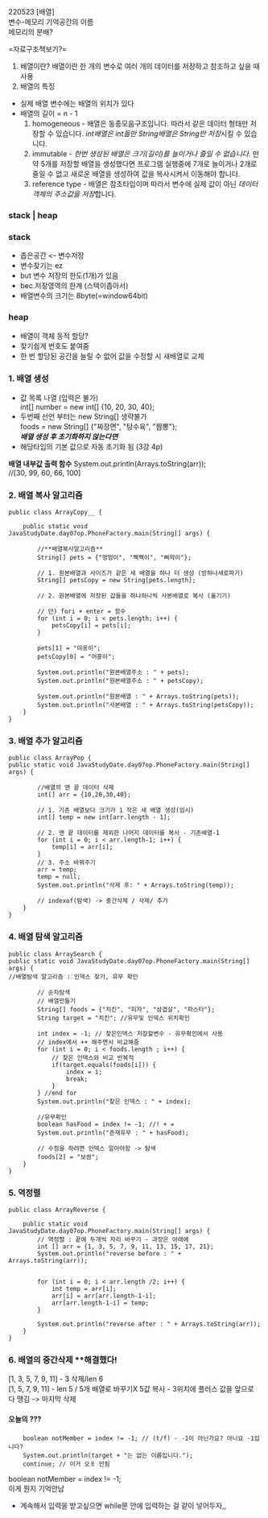220523 [배열]   
변수-메모리 기억공간의 이름   
메모리의 분배?

=자료구조책보기?=

1. 배열이란?
   배열이란 한 개의 변수로 여러 개의 데이터를 저장하고
   참조하고 싶을 때 사용
2. 배열의 특징
- 실제 배열 변수에는 배열의 위치가 있다
- 배열의 길이 = n - 1
    1. homogeneous - 배열은 동종모음구조입니다. 따라서 같은 데이터 형태만 저장할 수 있습니다. *int배열은 int들만 String배열은 String만 저장*시킬 수 있습니다.
    2. immutable - _한번 생성된 배열은 크기(길이)를 늘이거나 줄일 수 없습니다._ 만약 5개를 저장할 배열을 생성했다면 프로그램 실행중에 7개로 늘이거나 2개로 줄일 수 없고 새로운 배열을 생성하여 값을 복사시켜서 이동해야 합니다.
    3. reference type - 배열은 참조타입이며 따라서 변수에 실제 값이 아닌 *데이터객체의 주소값을 저장*합니다.

### stack | heap

### **stack**
- 좁은공간 <- 변수저장
- 변수찾기는 ez
- but 변수 저장의 한도(1개)가 있음
- bec.저장영역의 한계 (스텍이좁아서)
- 배열변수의 크기는 8byte(=window64bit)

### **heap**
- 배열이 객체 동적 할당?
- 찾기쉽게 번호도 붙여줌
- 한 번 할당된 공간을 늘릴 수 없어 값을 수정할 시 새배열로 교체



### 1. 배열 생성
- 값 목록 나열 (입력은 불가)   
  int[] number = new int[] {10, 20, 30, 40};
- 두번째 선언 부터는 new String[] 생략불가   
  foods = new String[] {"짜장면", "탕수육", "짬뽕"};   
  _**배열 생성 후 초기화하지 않는다면**_
- 해당타입의 기본 값으로 자동 초기화 됨 (3강 4p)

**배열 내부값 출력 함수**
System.out.println(Arrays.toString(arr));  
//[30, 99, 60, 66, 100]

### 2. 배열 복사 알고리즘

    public class ArrayCopy__ {
    
        public static void JavaStudyDate.day07op.PhoneFactory.main(String[] args) {
    
            //**배열복사알고리즘**
            String[] pets = {"멍멍이", "짹짹이", "삐약이"};
    
            // 1. 원본배열과 사이즈가 같은 새 배열을 하나 더 생성 (방하나새로파기)
            String[] petsCopy = new String[pets.length];
            
            // 2. 원본배열에 저장된 값들을 하나하나씩 사본배열로 복사 (옮기기)
    
            // 단) fori + enter = 함수
            for (int i = 0; i < pets.length; i++) {
                petsCopy[i] = pets[i];
            }
    
            pets[1] = "야옹이";
            petsCopy[0] = "어흥이";
    
            System.out.println("원본배열주소 : " + pets);
            System.out.println("원본배열주소 : " + petsCopy);
    
            System.out.println("원본배열 : " + Arrays.toString(pets));
            System.out.println("사본배열 : " + Arrays.toString(petsCopy));
        }
    }

### 3. 배열 추가 알고리즘

    public class ArrayPop {
    public static void JavaStudyDate.day07op.PhoneFactory.main(String[] args) {
    
            //배열의 맨 끝 데이터 삭제
            int[] arr = {10,20,30,40};
    
            // 1. 기존 배열보다 크기가 1 작은 새 배열 생성(임시)
            int[] temp = new int[arr.length - 1];
    
            // 2. 맨 끝 데이터를 제외한 나머지 데이터를 복사 - 기존배열-1
            for (int i = 0; i < arr.length-1; i++) {
                temp[i] = arr[i];
            }
            // 3. 주소 바꿔주기
            arr = temp;
            temp = null;
            System.out.println("삭제 후: " + Arrays.toString(temp));
    
            // indexof(탐색) -> 중간삭제 / 삭제/ 추가
        }
    }


### 4. 배열 탐색 알고리즘

    public class ArraySearch {
    public static void JavaStudyDate.day07op.PhoneFactory.main(String[] args) {
    //배열탐색 알고리즘 : 인덱스 찾기, 유무 확인
    
            // 순차탐색
            // 배열만들기
            String[] foods = {"치킨", "피자", "삼겹살", "파스타"};
            String target = "치킨"; //유무및 인덱스 위치확인
            
            int index = -1; // 찾은인덱스 저장할변수 - 유무확인에서 사용
            // index에서 ++ 해주면서 비교해줌
            for (int i = 0; i < foods.length ; i++) {
                // 찾은 인덱스와 비교 반복적
                if(target.equals(foods[i])) {
                    index = i;
                    break;
                }
            } //end for
            System.out.println("찾은 인덱스 : " + index);
    
            //유무확인
            boolean hasFood = index != -1; //! + =
            System.out.println("존재유무 : " + hasFood);
    
            // 수정을 하려면 인덱스 알아야함 -> 탐색
            foods[2] = "보쌈";
        }
    }

### 5. 역정렬

    public class ArrayReverse {
    
        public static void JavaStudyDate.day07op.PhoneFactory.main(String[] args) {
            // 역정렬 : 끝에 두개씩 자리 바꾸기 - 과정은 아래에
            int [] arr = {1, 3, 5, 7, 9, 11, 13, 15, 17, 21};
            System.out.println("reverse before : " + Arrays.toString(arr));
    
    
            for (int i = 0; i < arr.length /2; i++) {
                int temp = arr[i];
                arr[i] = arr[arr.length-1-i];
                arr[arr.length-1-i] = temp;
            }
    
            System.out.println("reverse after : " + Arrays.toString(arr));
        }
    }



### 6. 배열의 중간삭제 **해결했다!
[1, 3, 5, 7, 9, 11] - 3 삭제/len 6   
[1, 5, 7, 9, 11] - len 5 / 5개 배열로 바꾸기X
5값 복사 - 3위치에 플러스
값을 앞으로 다 땡김 -> 마지막 삭제







#### 오늘의 ???

        boolean notMember = index != -1; // (t/f) - -1이 아닌가요? 아니요 -1입니다?
        System.out.println(target + "는 없는 이름입니다.");
        continue; // 이거 오ㅐ 안됨

boolean notMember = index != -1;   
이게 뭔지 기억안남
- 계속해서 입력을 받고싶으면 while문 안에 입력하는 걸 같이 넣어두자,,
